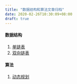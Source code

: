 ```yaml
---
title: "数据结构和算法文章归档"
date: 2020-02-26T10:30:09+08:00
draft: true
---
```

#### 数据结构

1. [单链表](.post/NodeList)
2. [双向链表](.post/doublelist)


#### 算法

1. [动态规划](.post/dp)